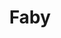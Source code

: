 ---
layout: post
category: concert
title: Faby
artists: 
- Faby
place: 
- Mains d'Oeuvres
country: France
city: Saint-Ouen
---
